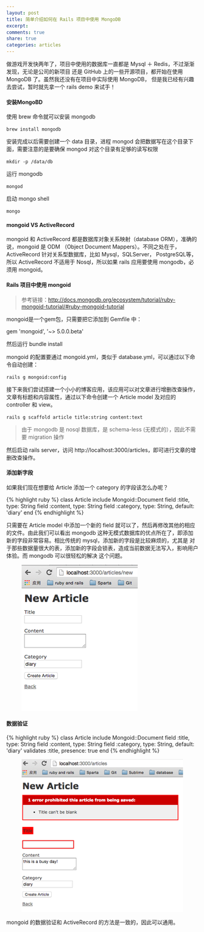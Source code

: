 ```yaml
---
layout: post
title: 简单介绍如何在 Rails 项目中使用 MongoDB
excerpt:
comments: true
share: true
categories: articles
---
```


做游戏开发快两年了，项目中使用的数据库一直都是 Mysql ＋ Redis，不过渐渐发现，无论是公司的新项目
还是 GitHub 上的一些开源项目，都开始在使用 MongoDB 了。虽然我还没有在项目中实际使用 MongoDB，
但是我已经有兴趣去尝试，暂时就先拿一个 rails demo 来试手！


#### 安装MongoBD

使用 brew 命令就可以安装 mongodb

`brew install mongodb`

安装完成以后需要创建一个 data 目录，进程 mongod 会把数据写在这个目录下面，需要注意的是要确保 mongod
对这个目录有足够的读写权限

`mkdir -p /data/db`

运行 mongodb

`mongod`

启动 mongo shell

`mongo`

#### mongoid VS ActiveRecord

mongoid 和 ActiveRecord 都是数据库对象关系映射（database ORM），准确的说，mongoid 是 ODM
（Object Document Mappers）。不同之处在于，ActiveRecord 针对关系型数据库，比如 Mysql，SQLServer，
PostgreSQL等，所以 ActiveRecord 不适用于 Nosql，所以如果 rails 应用要使用 mongodb，必须用 mongoid。

#### Rails 项目中使用 mongoid

> 参考链接：http://docs.mongodb.org/ecosystem/tutorial/ruby-mongoid-tutorial/#ruby-mongoid-tutorial

mongoid是一个gem包，只需要把它添加到 Gemfile 中：

gem 'mongoid', '~> 5.0.0.beta'

然后运行 bundle install

mongoid 的配置要通过 mongoid.yml，类似于 database.yml，可以通过以下命令自动创建：

`rails g mongoid:config`

接下来我们尝试搭建一个小小的博客应用，该应用可以对文章进行增删改查操作，文章有标题和内容属性，通过以下命令创建一个 Article model 及对应的 controller 和 view。

`rails g scaffold article title:string content:text`

 > 由于 mongodb 是 nosql 数据库，是 schema-less (无模式的），因此不需要 migration 操作

 然后启动 rails server，访问 http://localhost:3000/articles，即可进行文章的增删改查操作。

#### 添加新字段

如果我们现在想要给 Article 添加一个 category 的字段该怎么办呢？

{% highlight ruby %}
class Article
  include Mongoid::Document
  field :title,   type: String
  field :content, type: String
  field :category,  type: String, default: 'diary'
end
{% endhighlight %}

只需要在 Article model 中添加一个新的 field 就可以了，然后再修改其他的相应的文件。由此我们可以看出 mongodb
这种无模式数据库的优点所在了，即添加新的字段非常容易。相比传统的 mysql，添加新的字段是比较麻烦的，尤其是
对于那些数据量很大的表，添加新的字段会锁表，造成当前数据无法写入，影响用户体验。而 mongodb 可以很轻松的解决
这个问题。

<figure>
    <img src="/images/20150814-01.png">
</figure>

#### 数据验证

{% highlight ruby %}
class Article
  include Mongoid::Document
  field :title, type: String
  field :content, type: String
  field :category, type: String, default: 'diary'
  validates :title, presence: true
end
{% endhighlight %}

<figure>
    <img src="/images/20150814-02.png">
</figure>

mongoid 的数据验证和 ActiveRecord 的方法是一致的，因此可以通用。